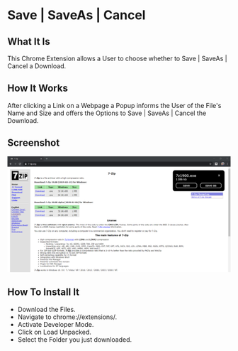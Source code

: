 # Save | SaveAs | Cancel

## What It Is

This Chrome Extension allows a User to choose whether to Save | SaveAs | Cancel a Download.

## How It Works

After clicking a Link on a Webpage a Popup informs the User of the File's Name and Size and offers the Options to Save | SaveAs | Cancel the Download.

## Screenshot

![Save | SaveAs | Cancel](./images/screenshot.png)

## How To Install It

- Download the Files.
- Navigate to chrome://extensions/.
- Activate Developer Mode.
- Click on Load Unpacked.
- Select the Folder you just downloaded.
